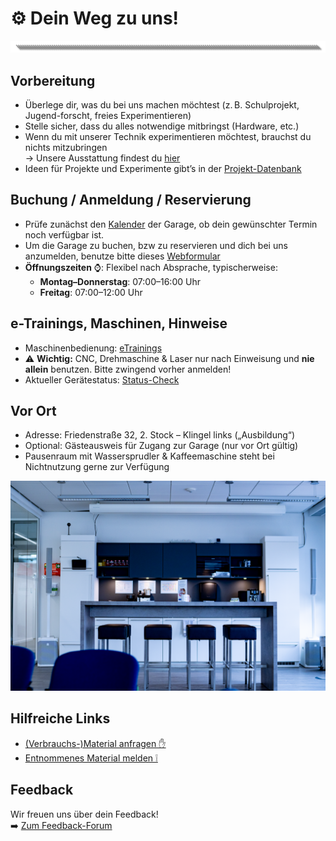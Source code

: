 # ⚙️ Dein Weg zu uns!
![Trenner](https://github.com/Rohde-Schwarz-Garage/.github/blob/main/ressources/graphics/2024_03_13_Trennbanner_GitHub_Grey_Transparent.png?raw=true)

## Vorbereitung
- Überlege dir, was du bei uns machen möchtest (z. B. Schulprojekt, Jugend-forscht, freies Experimentieren)
- Stelle sicher, dass du alles notwendige mitbringst (Hardware, etc.)
- Wenn du mit unserer Technik experimentieren möchtest, brauchst du nichts mitzubringen  
  → Unsere Ausstattung findest du [hier](https://github.com/Rohde-Schwarz-Garage/.github/blob/main/documentation/02_maschinen_ger%C3%A4te_material.md)  
- Ideen für Projekte und Experimente gibt’s in der [Projekt-Datenbank](https://github.com/Rohde-Schwarz-Garage/.github/blob/main/documentation/03_projekte_und_experimente.md)

## Buchung / Anmeldung / Reservierung
- Prüfe zunächst den [Kalender](https://outlook.live.com/owa/calendar/00000000-0000-0000-0000-000000000000/97575a0f-087c-4ba4-80c1-9fd4bad7214c/cid-3B09161DCF70F723/index.html) der Garage, ob dein gewünschter Termin noch verfügbar ist.
- Um die Garage zu buchen, bzw zu reservieren und dich bei uns anzumelden, benutze bitte dieses [Webformular](https://rohde-schwarz-garage.darko.industries:443/form/a0622647-932f-4521-90bb-b66bb1dcfae2)
- **Öffnungszeiten** ⌚: Flexibel nach Absprache, typischerweise:
  - **Montag–Donnerstag**: 07:00–16:00 Uhr  
  - **Freitag**: 07:00–12:00 Uhr  

## e-Trainings, Maschinen, Hinweise
- Maschinenbedienung: [eTrainings](https://elearning-poc.rohde-schwarz.com/course/index.php?categoryid=7)  
- ⚠️ **Wichtig:** CNC, Drehmaschine & Laser nur nach Einweisung und **nie allein** benutzen. Bitte zwingend vorher anmelden!  
- Aktueller Gerätestatus: [Status-Check](#Status-Check-der-Geräte)  

## Vor Ort
- Adresse: Friedenstraße 32, 2. Stock – Klingel links („Ausbildung“)  
- Optional: Gästeausweis für Zugang zur Garage (nur vor Ort gültig)  
- Pausenraum mit Wassersprudler & Kaffeemaschine steht bei Nichtnutzung gerne zur Verfügung  

![Küche](https://github.com/Rohde-Schwarz-Garage/.github/blob/main/ressources/pictures/Garage_Kueche.png?raw=true)

## Hilfreiche Links
- [(Verbrauchs-)Material anfragen ✋](https://github.com/orgs/Rohde-Schwarz-Garage/discussions/categories/material)  
- [Entnommenes Material melden ❕](https://github.com/orgs/Rohde-Schwarz-Garage/discussions/2)  

## Feedback
Wir freuen uns über dein Feedback!  
➡️ [Zum Feedback-Forum](https://github.com/orgs/Rohde-Schwarz-Garage/discussions/categories/feedback)
